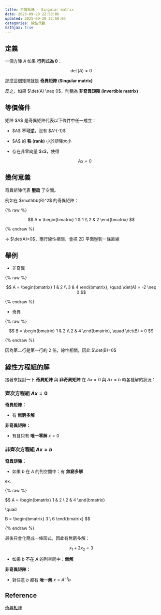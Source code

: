 ```yaml
---
title: 奇異矩陣 - Singular matrix
date: 2025-09-20 22:58:06
updated: 2025-09-20 22:58:06
categories: 線性代數
mathjax: true
---
```


## 定義

一個方陣 $A$ 如果 **行列式為 0**：

$$
\det(A) = 0
$$

那麼這個矩陣就是 **奇異矩陣 (Singular matrix)**

反之，如果 \$\det(A) \neq 0\$，則稱為 **非奇異矩陣 (invertible matrix)**

<!-- more -->

## 等價條件

矩陣 \$A\$ 是奇異矩陣代表以下條件中任一成立：

- \$A\$ **不可逆**，沒有 \$A^{-1}\$
- \$A\$ 的 **秩 (rank)** 小於矩陣大小
- 存在非零向量 \$x\$，使得

  $$
  A x = 0
  $$

## 幾何意義

奇異矩陣代表 **壓扁** 了空間。

例如在 \$\mathbb{R}^2\$ 的奇異矩陣：

{% raw %}

$$
A =
\begin{bmatrix}
1 & 1 \\
2 & 2
\end{bmatrix}
$$

{% endraw %}

→ \$\det(A)=0\$，兩行線性相關，會把 2D 平面壓到一條直線

## 舉例

- 非奇異

{% raw %}

$$
A =
\begin{bmatrix}
1 & 2 \\
3 & 4
\end{bmatrix}, \quad
\det(A) = -2 \neq 0
$$

{% endraw %}

- 奇異

{% raw %}

$$
B =
\begin{bmatrix}
1 & 2 \\
2 & 4
\end{bmatrix}, \quad
\det(B) = 0
$$

{% endraw %}

因為第二行是第一行的 2 倍，線性相關，因此 \$\det(B)=0\$

## 線性方程組的解

接著來探討一下 **奇異矩陣** 與 **非奇異矩陣** 在 $Ax = 0$ 與 $Ax = b$ 時各種解的狀況：

### 齊次方程組 $Ax = 0$

**奇異矩陣：**

- 有 **無窮多解**

**非奇異矩陣：**

- 有且只有 **唯一零解** $x = 0$

### 非齊次方程組 $Ax = b$

**奇異矩陣：**

- 如果 $b$ 在 $A$ 的列空間中：有 **無窮多解**

ex.

{% raw %}

$$
A =
\begin{bmatrix}
1 & 2 \\
2 & 4
\end{bmatrix}

\quad

B =
\begin{bmatrix}
3 \\
6
\end{bmatrix}
$$

{% endraw %}

最後只會化簡成一條函式，因此有無窮多解：

$$
x_1 + 2x_2 = 3
$$

- 如果 $b$ 不在 $A$ 的列空間中：**無解**

**非奇異矩陣：**

- 對任意 $b$ 都有 **唯一解** $x = A^{-1}b$

## Reference

[奇异矩阵](https://baike.baidu.com/item/%E5%A5%87%E7%95%B0%E7%9F%A9%E9%99%A3/9658459)
